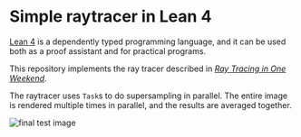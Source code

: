 # Simple raytracer in Lean 4

[Lean 4](https://github.com/leanprover/lean4) is a dependently typed programming language, and 
it can be used both as a proof assistant and for practical programs.

This repository implements the ray tracer described in 
[_Ray Tracing in One Weekend_](https://raytracing.github.io/books/RayTracingInOneWeekend.html).

The raytracer uses `Task`s to do supersampling in parallel.  The entire image is rendered multiple
times in parallel, and the results are averaged together.

![final test image](https://github.com/kmill/lean4-raytracer/blob/master/test13.png?raw=true)
